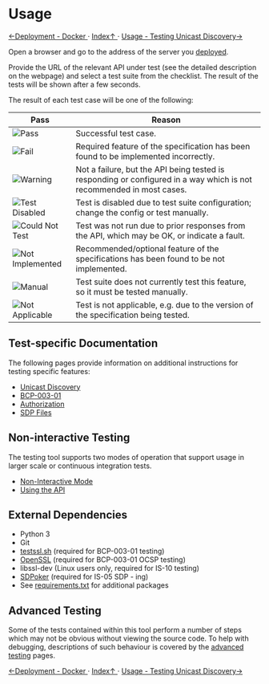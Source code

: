 # Usage
[←Deployment - Docker ](1.2._Deployment_-_Docker.md) · [ Index↑ ](..) · [Usage - Testing Unicast Discovery→](2.1._Usage_-_Testing_Unicast_Discovery.md)

Open a browser and go to the address of the server you [deployed](1.0._Deployment.md).

Provide the URL of the relevant API under test (see the detailed description on the webpage) and select a test suite from the checklist. The result of the tests will be shown after a few seconds.

The result of each test case will be one of the following:

| Pass | Reason |
| - | - |
| ![Pass](https://place-hold.it/128x32/28a745.png?text=Pass&fontsize=12&bold) | Successful test case. |
| ![Fail](https://place-hold.it/128x32/dc3545.png?text=Fail&fontsize=12&bold) | Required feature of the specification has been found to be implemented incorrectly. |
| ![Warning](https://place-hold.it/128x32/ffc107.png?text=Warning&fontsize=12&bold) | Not a failure, but the API being tested is responding or configured in a way which is not recommended in most cases. |
| ![Test Disabled](https://place-hold.it/128x32/ffc107.png?text=Test%20Disabled&fontsize=12&bold) | Test is disabled due to test suite configuration; change the config or test manually. |
| ![Could Not Test](https://place-hold.it/128x32/ffc107.png?text=Could%20Not%20Test&fontsize=12&bold) | Test was not run due to prior responses from the API, which may be OK, or indicate a fault. |
| ![Not Implemented](https://place-hold.it/128x32/ffc107.png?text=Not%20Implemented&fontsize=12&bold) | Recommended/optional feature of the specifications has been found to be not implemented. |
| ![Manual](https://place-hold.it/128x32/007bff.png?text=Manual&fontsize=12&bold) | Test suite does not currently test this feature, so it must be tested manually. |
| ![Not Applicable](https://place-hold.it/128x32/6c757d.png?text=Not%20Applicable&fontsize=12&bold) | Test is not applicable, e.g. due to the version of the specification being tested. |

## Test-specific Documentation

The following pages provide information on additional instructions for testing specific features:

- [Unicast Discovery](2.1._Usage_-_Testing_Unicast_Discovery.md)
- [BCP-003-01](2.2._Usage_-_Testing_BCP-003-01_TLS.md)
- [Authorization](2.3._Usage_-_Testing_IS-10_Authorization.md)
- [SDP Files](2.4._Usage_-_Testing_of_SDP_Files.md)

## Non-interactive Testing

The testing tool supports two modes of operation that support usage in larger scale or continuous integration tests.

- [Non-Interactive Mode](2.5._Usage_-_Non-Interactive_Mode.md)
- [Using the API](2.6._Usage_-_Using_the_API.md)

## External Dependencies

- Python 3
- Git
- [testssl.sh](https://testssl.sh) (required for BCP-003-01 testing)
- [OpenSSL](https://www.openssl.org/) (required for BCP-003-01 OCSP testing)
- libssl-dev (Linux users only, required for IS-10 testing)
- [SDPoker](https://github.com/Streampunk/sdpoker) (required for IS-05 SDP - ing)
- See [requirements.txt](requirements.txt) for additional packages

## Advanced Testing

Some of the tests contained within this tool perform a number of steps which may not be obvious without viewing the source code. To help with debugging, descriptions of such behaviour is covered by the [advanced testing](5.0._Advanced_Testing.md) pages.

[←Deployment - Docker ](1.2._Deployment_-_Docker.md) · [ Index↑ ](..) · [Usage - Testing Unicast Discovery→](2.1._Usage_-_Testing_Unicast_Discovery.md)
